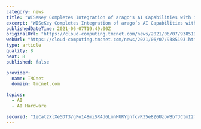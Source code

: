 ```yaml
---
category: news
title: "WISeKey Completes Integration of arago's AI Capabilities with its Semiconductor Manufacturing"
excerpt: "WISeKey Completes Integration of arago’s AI Capabilities with its Semiconductor Manufacturing. WISeKey’s VaultIC secure elements and secure microcontrollers protect large volu"
publishedDateTime: 2021-06-07T19:49:00Z
originalUrl: "https://cloud-computing.tmcnet.com/news/2021/06/07/9385193.htm"
webUrl: "https://cloud-computing.tmcnet.com/news/2021/06/07/9385193.htm"
type: article
quality: 8
heat: 8
published: false

provider:
  name: TMCnet
  domain: tmcnet.com

topics:
  - AI
  - AI Hardware

secured: "1eCat2XlXe5DT3/gFo148miSR4d6LmhHURYgnfcvR35e8Z6UzoWBbTJCtmI2mmrgsMNPnwtoHasd/LKdHfgUtoEt/0x7KCVlrzypgyqtckkcX1SA5nck3O+VFRScI7oK/S1O6twY+BN4BXY/Xy1L+aKMzq3M00hbI/aZICr9Em2NujPO5idKA3y6kxs87gbHOjbdyEZP+ChAk1UeQb2NOg0A6aQ8mVwUF/nU/omz4gDxKfpM9wx4XoJuCe0PgKwrzAkQ/Eu5cqcl9g3R1/hH/y+j8fKgXgcZE3CXdEcTiPI5Dc3JwJTeHtC09NPfIyv8zcPr0LvqKatUjf2JbaY6/FRB2/iMCwmuHWmFEYhYrwg=;i4Gzil5zq4wqeOqKDP/iPA=="
---
```


